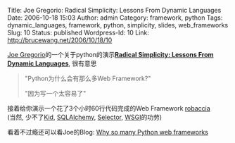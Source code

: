 Title:  Joe Gregorio: Radical Simplicity: Lessons From Dynamic Languages
Date: 2006-10-18 15:03
Author: admin
Category: framework, python
Tags: dynamic_languages, framework, python, simplicity, slides, web_frameworks
Slug: 10
Status: published
Wordpress-Id: 10
Link: http://brucewang.net/2006/10/18/10

[Joe
Gregorio](http://bitworking.org "of Atom/APP fame")的一个关于python的演示[**Radical
Simplicity: Lessons From Dynamic
Languages**](http://bitworking.org/projects/cascon06/), 很有意思

> "Python为什么会有那么多Web Framework?"
>
> "因为写一个太容易了"

接着给你演示一个花了3个小时60行代码完成的Web Framework
[robaccia](http://bitworking.org/projects/robaccia/)  
(当然, 少不了[Kid](http://www.kid-templating.org/),
[SQLAlchemy](http://www.sqlalchemy.org/),
[Selector](http://lukearno.com/projects/selector/),
[WSGI](http://www.wsgi.org/wsgi/WsgiStart)的功劳)

看着不过瘾还可以看Joe的Blog: [Why so many Python web
frameworks](http://bitworking.org/news/Why_so_many_Python_web_frameworks)
